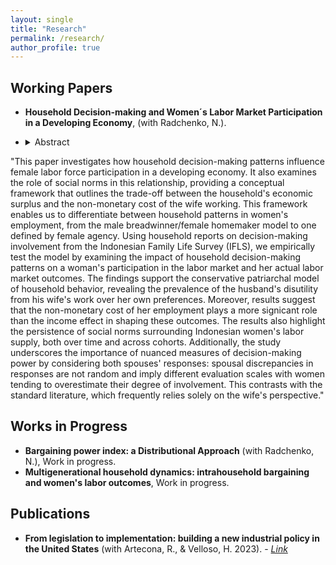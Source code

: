 ```yaml
---
layout: single
title: "Research"
permalink: /research/
author_profile: true
---
```

## Working Papers
- **Household Decision-making and Women´s Labor Market Participation in a Developing Economy**, (with Radchenko, N.).

- <details markdown="1"> <summary>Abstract</summary> 
  
"This paper investigates how household decision-making patterns influence female labor force participation in a developing economy. It also examines the role of social norms in this relationship, providing a conceptual framework that outlines the trade-off between the household's economic surplus and the non-monetary cost of the wife working. This framework enables us to differentiate between household patterns in women's employment, from the male breadwinner/female homemaker model to one defined by female agency. Using household reports on decision-making involvement from the Indonesian Family Life Survey (IFLS), we empirically test the model by examining the impact of household decision-making patterns on a woman's participation in the labor market and her actual labor market outcomes. The findings support the conservative patriarchal model of household behavior, revealing the prevalence of the husband's disutility from his wife's work over her own preferences. Moreover, results suggest that the non-monetary cost of her employment plays a more signicant role than the income effect in shaping these outcomes. The results also highlight the persistence of social norms surrounding Indonesian women's labor supply, both over time and across cohorts. Additionally, the study underscores the importance of nuanced measures of decision-making power by considering both spouses' responses: spousal discrepancies in responses are not random and imply different evaluation scales with women tending to overestimate their degree of involvement. This contrasts with the standard literature, which frequently relies solely on the wife's perspective."     

</details> 

## Works in Progress
- **Bargaining power index: a Distributional Approach** (with Radchenko, N.), Work in progress. 
- **Multigenerational household dynamics: intrahousehold bargaining and women's labor outcomes**, Work in progress. 

## Publications
- **From legislation to implementation: building a new industrial policy in the United States** (with Artecona, R., & Velloso, H. 2023). - *[Link](https://www.cepal.org/en/publications/68769-legislation-implementation-building-new-industrial-policy-united-states)*



